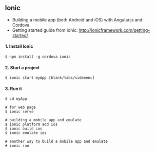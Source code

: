 ## Ionic

- Building a mobile app (both Android and iOS) with Angular.js and Cordova
- Getting started guide from Ionic: http://ionicframework.com/getting-started/

#### 1. Install Ionic

```
$ npm install -g cordova ionic
```

#### 2. Start a project

```
$ ionic start myApp [blank/tabs/sidemenu]
```

#### 3. Run it

```
$ cd myApp

# for web page
$ ionic serve

# building a mobile app and emulate
$ ionic platform add ios
$ ionic build ios
$ ionic emulate ios

# another way to build a mobile app and emulate
# ionic run
```
